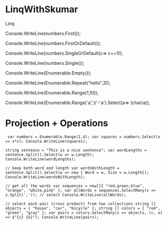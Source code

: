 # LinqWithSkumar
Linq




Console.WriteLine(numbers.First());

Console.WriteLine(numbers.FirstOrDefault());

Console.WriteLine(numbers.SingleOrDefault(c=> c==1));

Console.WriteLine(numbers.Single());


Console.WriteLine(Enumerable.Empty<int>());

Console.WriteLine(Enumerable.Repeat("hello",3));

Console.WriteLine(Enumerable.Range(1,10));

Console.WriteLine(Enumerable.Range('a','z'-'a').Select(a=> (char)a));



  # Projection + Operations
  
` var numbers = Enumerable.Range(1,4);
var squares = numbers.Select(x => x*x);
Console.WriteLine(squares);`

`string sentence = "This is a nice sentence";
var wordLengths = sentence.Split().Select(w => w.Length);
Console.WriteLine(wordLengths);`

`// keep both word and length
var wordsWithLength = sentence.Split().Select(w => new { Word = w, Size = w.Length});
Console.WriteLine(wordsWithLength);`

`// get all the words
var sequences = new[]{ "red,green,blue", "orange", "white,pink" };
var allWords = sequences.SelectMany(s => s.Split(',')); // select
Console.WriteLine(allWords);`

`// select each pair (cross product) from two collections
string [] objects = { "house", "car", "bicycle" };
string [] colors = { "red", "green", "gray" };
var pairs = colors.SelectMany(z => objects, (c, o) => $"{c} {o}");
Console.WriteLine(pairs);`
  
